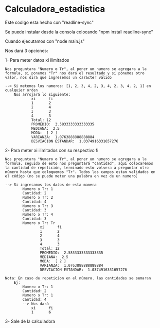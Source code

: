 # Calculadora_estadistica
Este codigo esta hecho con "readline-sync"

Se puede instalar desde la consola colocando "npm install readline-sync"

Cuando ejecutamos con "node main.js"

Nos dará 3 opciones:

1- Para meter datos xi ilimitados

    Nos preguntara "Numero o Tr", al poner un numero se agregara a la formula, si ponemos "Tr" nos dará el resultado y si ponemos otro valor, nos dira que ingresemos un caracter válido
    
    --> Si metemos los numeros: [1, 2, 3, 4, 2, 3, 4, 2, 3, 4, 2, 1] en cualquier orden
        Nos arrojará lo siguiente:
                xi      fi
                1       2
                2       4
                3       3
                4       3
                Total: 12
                PROMEDIO:  2.5833333333333335
                MEDIANA:  2.5
                MODA:  [ 2 ]
                VARIANZA:  1.0763888888888884
                DESVIACION ESTANDAR:  1.0374916331657276 

2- Para meter xi ilimitados con su respectivo fi
    
    Nos preguntara "Numero o Tr", al poner un numero se agregara a la formula, seguido de esto nos preguntará "cantidad", aquí colocaremos la cantidad de repetición, terminado esto volvera a preguntar otro número hasta que coloquemos "Tr". Todos los campos estan validados en el código (no se puede meter una palabra en vez de un numero)
    
    --> Si ingresamos los datos de esta manera
            Numero o Tr: 1
            Cantidad: 2
            Numero o Tr: 2
            Cantidad: 4
            Numero o Tr: 3
            Cantidad: 3
            Numero o Tr: 4
            Cantidad: 3
            Numero o Tr: Tr
                    xi      fi
                    1       2
                    2       4
                    3       3
                    4       3
                    Total: 12
                    PROMEDIO:  2.5833333333333335
                    MEDIANA:  2.5
                    MODA:  [ 2 ]
                    VARIANZA:  1.0763888888888884
                    DESVIACION ESTANDAR:  1.0374916331657276

    Nota: En caso de repeticion en el número, las cantidades se sumaran
        Ej: 
            Numero o Tr: 1
            Cantidad: 2
            Numero o Tr: 1
            Cantidad: 4
            --> Nos dará
                xi      fi
                1       6

3- Sale de la calculadora
